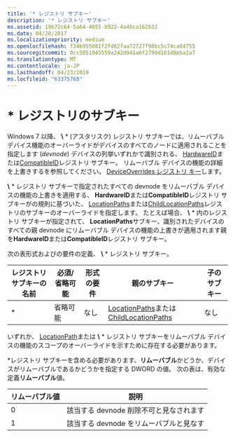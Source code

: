 ```yaml
---
title: '* レジストリ サブキー'
description: '* レジストリ サブキー'
ms.assetid: 19b72c64-5a64-4655-b922-4a4bca162b32
ms.date: 04/20/2017
ms.localizationpriority: medium
ms.openlocfilehash: f34b955081f2fd62faa72727f98bc5c74ca84755
ms.sourcegitcommit: 0cc5051945559a242d941a6f2799d161d8eba2a7
ms.translationtype: MT
ms.contentlocale: ja-JP
ms.lasthandoff: 04/23/2019
ms.locfileid: "63375768"
---
```

# <a name="-registry-subkey"></a>\* レジストリのサブキー


Windows 7 以降、 **\\** * (アスタリスク) レジストリ サブキーでは、リムーバブル デバイス機能のオーバーライドがデバイスのすべてのノードに適用されることを指定します (*devnode*) デバイスの列挙いずれかで識別される、 [HardwareID](hardwareid-registry-subkey.md)または[CompatibleID](compatibleid-registry-subkey.md)レジストリ サブキー。 リムーバブル デバイスの機能の詳細を上書きするを参照してください。 [DeviceOverrides レジストリ キー](deviceoverrides-registry-key.md)します。

**\\** * レジストリ サブキーで指定されたすべての devnode をリムーバブル デバイスの機能の上書きを適用する、 **HardwareID**または**CompatibleID**レジストリ サブキーがの規則に基づいた、 [LocationPaths](locationpaths-registry-subkey.md)または[ChildLocationPaths](childlocationpaths-registry-subkey.md)レジストリのサブキーのオーバーライドを指定します。 たとえば場合、 **\\** * 内のレジストリ サブキーが指定されて、 **LocationPaths**サブキー、識別されたデバイスのすべての親 devnode にリムーバブル デバイスの機能の上書きが適用されます親を**HardwareID**または**CompatibleID**レジストリ サブキー。

次の表形式およびの要件の定義、 **\\** * レジストリ サブキー。

| レジストリ サブキーの名前 | 必須/省略可能 | 形式の要件 | 親のサブキー                                                                                                      | 子のサブキー |
|----------------------|-------------------|---------------------|--------------------------------------------------------------------------------------------------------------------|---------------|
| \*                   | 省略可能          | なし                | [LocationPaths](locationpaths-registry-subkey.md)または[ChildLocationPaths](childlocationpaths-registry-subkey.md) | なし          |

 

いずれか、 [LocationPath](locationpath-registry-subkey.md)または **\\** * レジストリ サブキーをリムーバブル デバイスの機能のスコープのオーバーライドを示すために存在する必要があります。

\*レジストリ サブキーを含める必要があります、**リムーバブル**かどうか、デバイスがリムーバブルであるかどうかを指定する DWORD の値。 次の表は、有効な定義**リムーバブル**値。

| リムーバブル値 | 説明                                                 |
|-----------------|-------------------------------------------------------------|
| 0               | 該当する devnode 削除不可と見なされます |
| 1               | 該当する devnode をリムーバブルと見なす     |

 

 

 





